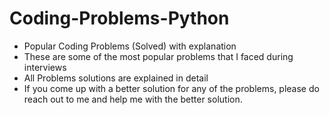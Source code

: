 # Coding-Problems-Python

- Popular Coding Problems (Solved) with explanation
- These are some of the most popular problems that I faced during interviews
- All Problems solutions are explained in detail
- If you come up with a better solution for any of the problems, please do reach out to me and help me with the better solution.
